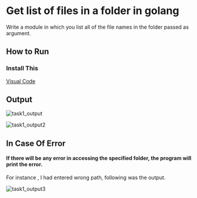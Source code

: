 # Get list of files in a folder in golang
Write a module in which you list all of the file names in the folder passed as argument.

## How to Run
### Install This
[Visual Code](https://code.visualstudio.com/download)

## Output 

![task1_output](https://user-images.githubusercontent.com/88362552/130427277-121e7d29-faab-4bb5-b650-64e311d9ce6b.PNG)

![task1_output2](https://user-images.githubusercontent.com/88362552/130427358-e4c18d80-4322-41a5-ba30-4de95ec0d994.PNG)

## In Case Of Error

#### If there will be any error in accessing the specified folder, the program will print the error.
For instance , I had entered wrong path, following was the output.

![task1_output3](https://user-images.githubusercontent.com/88362552/130427438-84fc810b-dec6-419b-8c35-c3b78b9a139b.PNG)
